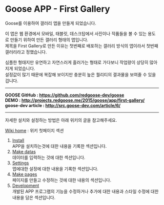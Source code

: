 # Goose APP - First Gallery

Goose를 이용하여 갤러리 앱을 만들게 되었습니다.

이 앱은 웹 환경에서 모바일, 태블릿, 데스크탑에서 사진이나 작품들을 볼 수 있는 용도로 만들기 위하여 만든 갤러리 형태의 앱입니다.  
제목을 First Gallery로 만든 이유는 첫번째로 배포하는 갤러리 방식의 앱이라서 첫번째 갤러리라고 정했습니다.

심플한 형태지만 유연하고 자연스러게 흘러가는 형태로 가다보니 작업량이 상당히 많아지게 되었습니다.  
설정값이 많기 때문에 복잡해 보이지만 충분히 높은 퀄리티의 결과물을 보여줄 수 있을겁니다.

------------------------

__GOOSE GitHub : https://github.com/redgoose-dev/goose__  
__DEMO : http://projects.redgoose.me/2015/goose/app/first-gallery/__  
__goose-dev article : http://src.goose-dev.com/article/6/__

------------------------


자세한 설치와 설정하는 방법은 아래 위키의 글을 참고해주세요.

[Wiki home](https://github.com/dev-goose/app-first-gallery/wiki) : 위키 첫페이지 섹션

1. [Install](https://github.com/dev-goose/app-first-gallery/wiki/1.-Install)  
APP을 설치하는것에 대한 내용을 기록한 섹션입니다.
1. [Make datas](https://github.com/dev-goose/app-first-gallery/wiki/2.-Make-datas)  
데이터를 입력하는 것에 대한 섹션입니다.
1. [Settings](https://github.com/dev-goose/app-first-gallery/wiki/3.-Settings)  
앱에대한 설정에 대한 내용을 기록한 섹션입니다.
1. [Make pages](https://github.com/dev-goose/app-first-gallery/wiki/4.-Make-page)  
페이지를 만들고 수정하는 것에 대한 내용의 섹션입니다.
1. [Development](https://github.com/dev-goose/app-first-gallery/wiki/5.-Development)  
개발된 APP 프로그램의 기능을 수정하거나 추가에 대한 내용과 스타일 수정에 대한 내용을 담은 섹션입니다.
